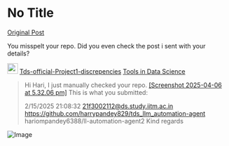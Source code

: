# No Title

[Original Post](https://discourse.onlinedegree.iitm.ac.in/t/171141/324)

<p>You misspelt your repo. Did you even check the post i sent with your details?</p>
<aside class="quote quote-modified" data-post="314" data-topic="171141">
  <div class="title">
    <div class="quote-controls"></div>
    <img alt="" width="24" height="24" src="https://dub1.discourse-cdn.com/flex013/user_avatar/discourse.onlinedegree.iitm.ac.in/carlton/48/56317_2.png" class="avatar">
    <a href="https://discourse.onlinedegree.iitm.ac.in/t/tds-official-project1-discrepencies/171141/314">Tds-official-Project1-discrepencies</a> <a class="badge-category__wrapper " href="/c/courses/tds-kb/34"><span data-category-id="34" style="--category-badge-color: #0088CC; --category-badge-text-color: #FFFFFF; --parent-category-badge-color: #3AB54A;" data-parent-category-id="9" data-drop-close="true" class="badge-category --has-parent" title="This category is created to address subject-specific queries related to Tools in Data Science"><span class="badge-category__name">Tools in Data Science</span></span></a>
  </div>
  <blockquote>
    Hi Hari, 
I just manually checked your repo. 
 <a class="lightbox" href="https://europe1.discourse-cdn.com/flex013/uploads/iitm/original/3X/2/8/28d462abf3d71240022c11eaaef8ef9dd8c62559.jpeg" data-download-href="/uploads/short-url/5Pc8doq0Qsv0W9yCDCdawqbbEYp.jpeg?dl=1" title="Screenshot 2025-04-06 at 5.32.06 pm">[Screenshot 2025-04-06 at 5.32.06 pm]</a> 
This is what you submitted: 

2/15/2025 21:08:32 
21f3002112@ds.study.iitm.ac.in 
<a href="https://github.com/harrypandey829/tds_llm_automation-agent"> https://github.com/harrypandey829/tds_llm_automation-agent</a> 
hariompandey6388/ll-automation-agent2 
Kind regards
  </blockquote>
</aside>


![Image](https://dub1.discourse-cdn.com/flex013/user_avatar/discourse.onlinedegree.iitm.ac.in/carlton/48/56317_2.png)